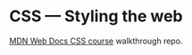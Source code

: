 # CSS — Styling the web

[MDN Web Docs CSS course](https://developer.mozilla.org/en-US/docs/Learn/CSS) walkthrough repo.
